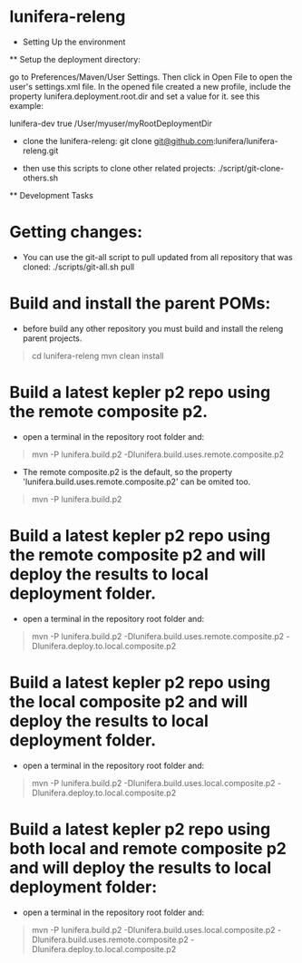 lunifera-releng
===============

* Setting Up the environment

** Setup the deployment directory:

go to Preferences/Maven/User Settings. Then click in Open File to open the user's settings.xml file. 
In the opened file created a new profile, include the property lunifera.deployment.root.dir and set a value for it. see this example:

  <profiles>
    <profile>
      <id>lunifera-dev</id>
      <activation>
        <activeByDefault>true</activeByDefault>
      </activation>
      <properties>
        <lunifera.deployment.root.dir>/User/myuser/myRootDeploymentDir</lunifera.deployment.root.dir>
      </properties>
    </profile>
  </profiles>

- clone the lunifera-releng:
git clone git@github.com:lunifera/lunifera-releng.git

- then use this scripts to clone other related projects:
./script/git-clone-others.sh


** Development Tasks

# Getting changes:
- You can use the git-all script to pull updated from all repository that was cloned:
./scripts/git-all.sh pull


# Build and install the parent POMs:
- before build any other repository you must build and install the releng parent projects.
> cd lunifera-releng
> mvn clean install

# Build a latest kepler p2 repo using the remote composite p2. 
- open a terminal in the repository root folder and:
> mvn -P lunifera.build.p2 -Dlunifera.build.uses.remote.composite.p2

- The remote composite.p2 is the default, so the property 'lunifera.build.uses.remote.composite.p2' can be omited too.
> mvn -P lunifera.build.p2


# Build a latest kepler p2 repo using the remote composite p2 and will deploy the results to local deployment folder.
- open a terminal in the repository root folder and:
> mvn -P lunifera.build.p2 -Dlunifera.build.uses.remote.composite.p2 -Dlunifera.deploy.to.local.composite.p2 


# Build a latest kepler p2 repo using the local composite p2 and will deploy the results to local deployment folder.
- open a terminal in the repository root folder and:
> mvn -P lunifera.build.p2 -Dlunifera.build.uses.local.composite.p2 -Dlunifera.deploy.to.local.composite.p2 


# Build a latest kepler p2 repo using both local and remote composite p2 and will deploy the results to local deployment folder:
- open a terminal in the repository root folder and:
> mvn -P lunifera.build.p2 -Dlunifera.build.uses.local.composite.p2 -Dlunifera.build.uses.remote.composite.p2 -Dlunifera.deploy.to.local.composite.p2
